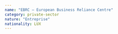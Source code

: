 ```yaml
---
name: "EBRC – European Business Reliance Centre"
category: private-sector
nature: "Entreprise"
nationality: LUX
---
```

